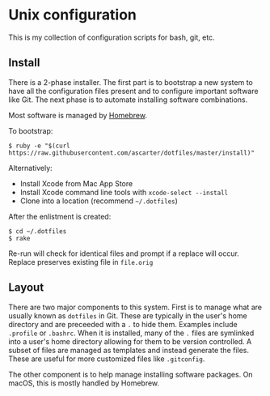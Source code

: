 # Unix configuration

This is my collection of configuration scripts for bash, git, etc.

## Install

There is a 2-phase installer. The first part is to bootstrap a new system to have all the configuration files present and to configure important software like Git. The next phase is to automate installing software combinations.

Most software is managed by [Homebrew](https://brew.sh).

To bootstrap:

```
$ ruby -e "$(curl https://raw.githubusercontent.com/ascarter/dotfiles/master/install)"
```

Alternatively:

* Install Xcode from Mac App Store
* Install Xcode command line tools with `xcode-select --install`
* Clone into a location (recommend `~/.dotfiles`)

After the enlistment is created:

```
$ cd ~/.dotfiles
$ rake
```

Re-run will check for identical files and prompt if a replace will occur. Replace preserves existing file in `file.orig`

## Layout

There are two major components to this system. First is to manage what are usually known as `dotfiles` in Git. These are typically in the user's home directory and are preceeded with a `.` to hide them. Examples include `.profile` or `.bashrc`. When it is installed, many of the `.` files are symlinked into a user's home directory allowing for them to be version controlled. A subset of files are managed as templates and instead generate the files. These are useful for more customized files like `.gitconfig`.

The other component is to help manage installing software packages. On macOS, this is mostly handled by Homebrew.
